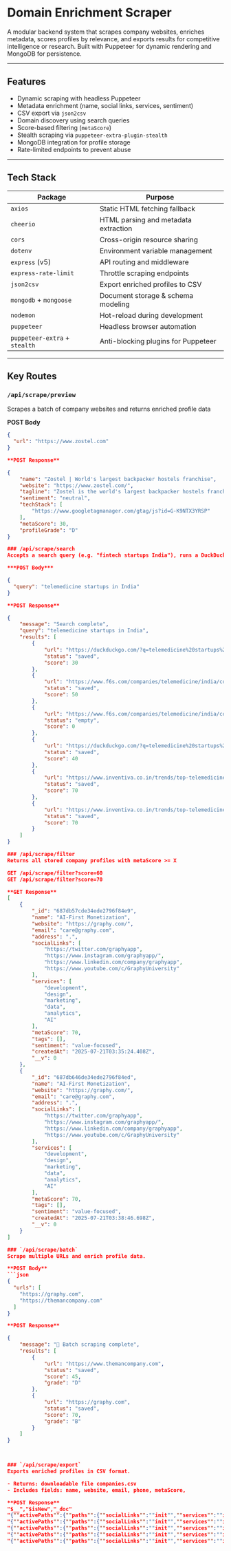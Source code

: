 # Domain Enrichment Scraper

A modular backend system that scrapes company websites, enriches metadata, scores profiles by relevance, and exports results for competitive intelligence or research. Built with Puppeteer for dynamic rendering and MongoDB for persistence.

---

## Features

- Dynamic scraping with headless Puppeteer
- Metadata enrichment (name, social links, services, sentiment)
- CSV export via `json2csv`
- Domain discovery using search queries
- Score-based filtering (`metaScore`)
- Stealth scraping via `puppeteer-extra-plugin-stealth`
- MongoDB integration for profile storage
- Rate-limited endpoints to prevent abuse

---

## Tech Stack

| Package                       | Purpose                              |
| ----------------------------- | ------------------------------------ |
| `axios`                       | Static HTML fetching fallback        |
| `cheerio`                     | HTML parsing and metadata extraction |
| `cors`                        | Cross-origin resource sharing        |
| `dotenv`                      | Environment variable management      |
| `express` (v5)                | API routing and middleware           |
| `express-rate-limit`          | Throttle scraping endpoints          |
| `json2csv`                    | Export enriched profiles to CSV      |
| `mongodb` + `mongoose`        | Document storage & schema modeling   |
| `nodemon`                     | Hot-reload during development        |
| `puppeteer`                   | Headless browser automation          |
| `puppeteer-extra` + `stealth` | Anti-blocking plugins for Puppeteer  |

---

## Key Routes

### `/api/scrape/preview`

Scrapes a batch of company websites and returns enriched profile data

**POST Body**

````json
{
  "url": "https://www.zostel.com"
}

**POST Response**

{
    "name": "Zostel | World's largest backpacker hostels franchise",
    "website": "https://www.zostel.com/",
    "tagline": "Zostel is the world's largest backpacker hostels franchise, originating in India and on a mission to connect travellers across the world through stays, trips, and next-gen communal experiences.",
    "sentiment": "neutral",
    "techStack": [
        "https://www.googletagmanager.com/gtag/js?id=G-K9NTX3YRSP"
    ],
    "metaScore": 30,
    "profileGrade": "D"
}

### /api/scrape/search
Accepts a search query (e.g. "fintech startups India"), runs a DuckDuckGo scrape, filters known startup domains, enriches them, and saves to DB.

***POST Body***

{
  "query": "telemedicine startups in India"
}

**POST Response**

{
    "message": "Search complete",
    "query": "telemedicine startups in India",
    "results": [
        {
            "url": "https://duckduckgo.com/?q=telemedicine%20startups%20in%20India+site:www.f6s.com",
            "status": "saved",
            "score": 30
        },
        {
            "url": "https://www.f6s.com/companies/telemedicine/india/co",
            "status": "saved",
            "score": 50
        },
        {
            "url": "https://www.f6s.com/companies/telemedicine/india/co",
            "status": "empty",
            "score": 0
        },
        {
            "url": "https://duckduckgo.com/?q=telemedicine%20startups%20in%20India+site:www.inventiva.co.in",
            "status": "saved",
            "score": 40
        },
        {
            "url": "https://www.inventiva.co.in/trends/top-telemedicine-companies-india/",
            "status": "saved",
            "score": 70
        },
        {
            "url": "https://www.inventiva.co.in/trends/top-telemedicine-companies-india/",
            "status": "saved",
            "score": 70
        }
    ]
}

### /api/scrape/filter
Returns all stored company profiles with metaScore >= X

GET /api/scrape/filter?score=60
GET /api/scrape/filter?score=70

**GET Response**
[
    {
        "_id": "687db57cde34ede2796f84e9",
        "name": "AI-First Monetization",
        "website": "https://graphy.com/",
        "email": "care@graphy.com",
        "address": ".",
        "socialLinks": [
            "https://twitter.com/graphyapp",
            "https://www.instagram.com/graphyapp/",
            "https://www.linkedin.com/company/graphyapp",
            "https://www.youtube.com/c/GraphyUniversity"
        ],
        "services": [
            "development",
            "design",
            "marketing",
            "data",
            "analytics",
            "AI"
        ],
        "metaScore": 70,
        "tags": [],
        "sentiment": "value-focused",
        "createdAt": "2025-07-21T03:35:24.408Z",
        "__v": 0
    },
    {
        "_id": "687db646de34ede2796f84ed",
        "name": "AI-First Monetization",
        "website": "https://graphy.com/",
        "email": "care@graphy.com",
        "address": ".",
        "socialLinks": [
            "https://twitter.com/graphyapp",
            "https://www.instagram.com/graphyapp/",
            "https://www.linkedin.com/company/graphyapp",
            "https://www.youtube.com/c/GraphyUniversity"
        ],
        "services": [
            "development",
            "design",
            "marketing",
            "data",
            "analytics",
            "AI"
        ],
        "metaScore": 70,
        "tags": [],
        "sentiment": "value-focused",
        "createdAt": "2025-07-21T03:38:46.698Z",
        "__v": 0
    }
]

### `/api/scrape/batch`
Scrape multiple URLs and enrich profile data.

**POST Body**
```json
{
  "urls": [
    "https://graphy.com",
    "https://themancompany.com"
  ]
}

**POST Response**

{
    "message": "🔄 Batch scraping complete",
    "results": [
        {
            "url": "https://www.themancompany.com",
            "status": "saved",
            "score": 45,
            "grade": "D"
        },
        {
            "url": "https://graphy.com",
            "status": "saved",
            "score": 70,
            "grade": "B"
        }
    ]
}



### `/api/scrape/export`
Exports enriched profiles in CSV format.

- Returns: downloadable file companies.csv
- Includes fields: name, website, email, phone, metaScore,

**POST Response**
"$__","$isNew","_doc"
"{""activePaths"":{""paths"":{""socialLinks"":""init"",""services"":""init"",""tags"":""init"",""_id"":""init"",""name"":""init"",""website"":""init"",""email"":""init"",""phone"":""init"",""address"":""init"",""createdAt"":""init"",""__v"":""init""},""states"":{""default"":{},""init"":{""_id"":true,""name"":true,""website"":true,""email"":true,""phone"":true,""address"":true,""socialLinks"":true,""services"":true,""tags"":true,""createdAt"":true,""__v"":true}}},""skipId"":true}",false,"{""_id"":""687bea0beaca28d443622456"",""name"":""Example Domain"",""website"":""https://example.com/"",""email"":null,""phone"":null,""address"":null,""socialLinks"":[],""services"":[],""tags"":[],""createdAt"":""2025-07-19T18:55:07.031Z"",""__v"":0}"
"{""activePaths"":{""paths"":{""socialLinks"":""init"",""services"":""init"",""tags"":""init"",""_id"":""init"",""name"":""init"",""website"":""init"",""metaScore"":""init"",""sentiment"":""init"",""createdAt"":""init"",""__v"":""init""},""states"":{""default"":{},""init"":{""_id"":true,""name"":true,""website"":true,""socialLinks"":true,""services"":true,""metaScore"":true,""tags"":true,""sentiment"":true,""createdAt"":true,""__v"":true}}},""skipId"":true}",false,"{""_id"":""687db54fde34ede2796f84e7"",""name"":""The Man Company: Premium Men's Grooming Essentials"",""website"":""https://www.themancompany.com/"",""socialLinks"":[""https://www.youtube.com/@themancompany"",""https://twitter.com/themancompany"",""https://www.facebook.com/Themancompany"",""https://www.instagram.com/themancompany/"",""https://www.youtube.com/@themancompany""],""services"":[],""metaScore"":45,""tags"":[],""sentiment"":""neutral"",""createdAt"":""2025-07-21T03:34:39.924Z"",""__v"":0}"
"{""activePaths"":{""paths"":{""socialLinks"":""init"",""services"":""init"",""tags"":""init"",""_id"":""init"",""name"":""init"",""website"":""init"",""email"":""init"",""address"":""init"",""metaScore"":""init"",""sentiment"":""init"",""createdAt"":""init"",""__v"":""init""},""states"":{""default"":{},""init"":{""_id"":true,""name"":true,""website"":true,""email"":true,""address"":true,""socialLinks"":true,""services"":true,""metaScore"":true,""tags"":true,""sentiment"":true,""createdAt"":true,""__v"":true}}},""skipId"":true}",false,"{""_id"":""687db57cde34ede2796f84e9"",""name"":""AI-First Monetization"",""website"":""https://graphy.com/"",""email"":""care@graphy.com"",""address"":""."",""socialLinks"":[""https://twitter.com/graphyapp"",""https://www.instagram.com/graphyapp/"",""https://www.linkedin.com/company/graphyapp"",""https://www.youtube.com/c/GraphyUniversity""],""services"":[""development"",""design"",""marketing"",""data"",""analytics"",""AI""],""metaScore"":70,""tags"":[],""sentiment"":""value-focused"",""createdAt"":""2025-07-21T03:35:24.408Z"",""__v"":0}"
"{""activePaths"":{""paths"":{""socialLinks"":""init"",""services"":""init"",""tags"":""init"",""_id"":""init"",""name"":""init"",""website"":""init"",""metaScore"":""init"",""sentiment"":""init"",""createdAt"":""init"",""__v"":""init""},""states"":{""default"":{},""init"":{""_id"":true,""name"":true,""website"":true,""socialLinks"":true,""services"":true,""metaScore"":true,""tags"":true,""sentiment"":true,""createdAt"":true,""__v"":true}}},""skipId"":true}",false,"{""_id"":""687db621de34ede2796f84eb"",""name"":""The Man Company: Premium Men's Grooming Essentials"",""website"":""https://www.themancompany.com/"",""socialLinks"":[""https://www.youtube.com/@themancompany"",""https://twitter.com/themancompany"",""https://www.facebook.com/Themancompany"",""https://www.instagram.com/themancompany/"",""https://www.youtube.com/@themancompany""],""services"":[],""metaScore"":45,""tags"":[],""sentiment"":""neutral"",""createdAt"":""2025-07-21T03:38:09.003Z"",""__v"":0}"
"{""activePaths"":{""paths"":{""socialLinks"":""init"",""services"":""init"",""tags"":""init"",""_id"":""init"",""name"":""init"",""website"":""init"",""email"":""init"",""address"":""init"",""metaScore"":""init"",""sentiment"":""init"",""createdAt"":""init"",""__v"":""init""},""states"":{""default"":{},""init"":{""_id"":true,""name"":true,""website"":true,""email"":true,""address"":true,""socialLinks"":true,""services"":true,""metaScore"":true,""tags"":true,""sentiment"":true,""createdAt"":true,""__v"":true}}},""skipId"":true}",false,"{""_id"":""687db646de34ede2796f84ed"",""name"":""AI-First Monetization"",""website"":""https://graphy.com/"",""email"":""care@graphy.com"",""address"":""."",""socialLinks"":[""https://twitter.com/graphyapp"",""https://www.instagram.com/graphyapp/"",""https://www.linkedin.com/company/graphyapp"",""https://www.youtube.com/c/GraphyUniversity""],""services"":[""development"",""design"",""marketing"",""data"",""analytics"",""AI""],""metaScore"":70,""tags"":[],""sentiment"":""value-focused"",""createdAt"":""2025-07-21T03:38:46.698Z"",""__v"":0}"

````
